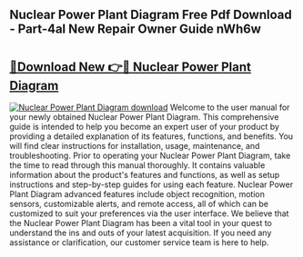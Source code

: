 ## Nuclear Power Plant Diagram Free Pdf Download - Part-4al New Repair Owner Guide nWh6w

# <h2><a href="http://dfuigh.blite.top/?on=Nuclear+Power+Plant+Diagram">🔗Download New 👉🔴 Nuclear Power Plant Diagram</a></h2>

[![Nuclear Power Plant Diagram download](https://i.imgur.com/lujVjoI.png)](http://dfuigh.blite.top/?on=Nuclear+Power+Plant+Diagram)
Welcome to the user manual for your newly obtained Nuclear Power Plant Diagram. This comprehensive guide is intended to help you become an expert user of your product by providing a detailed explanation of its features, functions, and benefits. You will find clear instructions for installation, usage, maintenance, and troubleshooting. Prior to operating your Nuclear Power Plant Diagram, take the time to read through this manual thoroughly. It contains valuable information about the product's features and functions, as well as setup instructions and step-by-step guides for using each feature. Nuclear Power Plant Diagram advanced features include object recognition, motion sensors, customizable alerts, and remote access, all of which can be customized to suit your preferences via the user interface. We believe that the Nuclear Power Plant Diagram has been a vital tool in your quest to understand the ins and outs of your latest acquisition. If you need any assistance or clarification, our customer service team is here to help.
